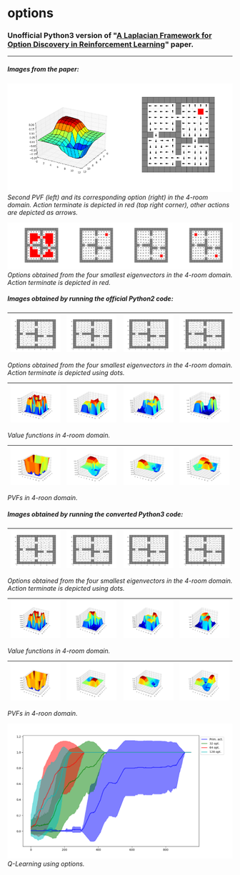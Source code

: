 # options

### Unofficial Python3 version of "[A Laplacian Framework for Option Discovery in Reinforcement Learning](http://proceedings.mlr.press/v70/machado17a/machado17a.pdf)" paper.
----

##### Images from the paper:

![](images/paper1.png)
*Second PVF (left) and its corresponding option (right) in the 4-room domain. Action terminate is depicted in red (top right corner), other actions are depicted as arrows.*

![](images/paper2.png)
*Options obtained from the four smallest eigenvectors in the 4-room domain. Action terminate is depicted in red.*

##### Images obtained by running the official Python2 code:

![](images/python2/168_policy.png)             |  ![](images/python2/167_policy.png) | ![](images/python2/166_policy.png) | ![](images/python2/165_policy.png)
:-------------------------:|:-------------------------:|:-------:|:------:|

*Options obtained from the four smallest eigenvectors in the 4-room domain. Action terminate is depicted using dots.*
  

![](images/python2/168_value_function.png) | ![](images/python2/167_value_function.png) | ![](images/python2/166_value_function.png) | ![](images/python2/165_value_function.png)
:-------------------------:|:-------------------------:|:-------:|:------:|

*Value functions in 4-room domain.*

![](images/python2/168_eig.png) | ![](images/python2/167_eig.png) | ![](images/python2/166_eig.png) | ![](images/python2/165_eig.png)
:-------------------------:|:-------------------------:|:-------:|:------:|

*PVFs in 4-roon domain.*

##### Images obtained by running the converted Python3 code:

![](images/python3/168_policy.png) | ![](images/python3/167_policy.png) | ![](images/python3/166_policy.png) | ![](images/python3/165_policy.png)
:-------------------------:|:-------------------------:|:-------:|:------:|

*Options obtained from the four smallest eigenvectors in the 4-room domain. Action terminate is depicted using dots.*
  

![](images/python3/168_value_function.png) | ![](images/python3/167_value_function.png) | ![](images/python3/166_value_function.png) | ![](images/python3/165_value_function.png)
:-------------------------:|:-------------------------:|:-------:|:------:|

*Value functions in 4-room domain.*

![](images/python3/168_eig.png) | ![](images/python3/167_eig.png) | ![](images/python3/166_eig.png) | ![](images/python3/165_eig.png)
:-------------------------:|:-------------------------:|:-------:|:------:|

*PVFs in 4-roon domain.*



![](images/qlearning.png)
*Q-Learning using options.*
